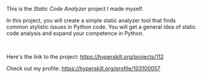 This is the *Static Code Analyzer* project I made myself.


<p>In this project, you will create a simple static analyzer tool that finds common stylistic issues in Python code. You will get a general idea of static code analysis and expand your competence in Python.</p><br/>

Here's the link to the project: https://hyperskill.org/projects/112

Check out my profile: https://hyperskill.org/profile/103100057
